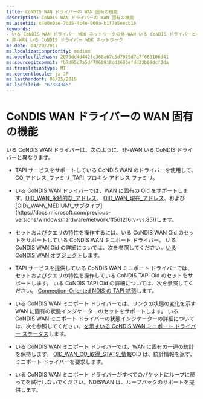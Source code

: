```yaml
---
title: CoNDIS WAN ドライバーの WAN 固有の機能
description: CoNDIS WAN ドライバーの WAN 固有の機能
ms.assetid: c4e8e0ae-7dd5-4c4e-900a-b1f7e5eecb16
keywords:
- いる CoNDIS WAN ドライバー WDK ネットワークの非-WAN いる CoNDIS ドライバーとの比較
- 非-WAN いる CoNDIS ドライバー WDK ネットワーク
ms.date: 04/20/2017
ms.localizationpriority: medium
ms.openlocfilehash: 2079dd4d442fc360a67c5d7075d7a7f083106d41
ms.sourcegitcommit: fb7d95c7a5d47860918cd3602efdd33b69dcf2da
ms.translationtype: MT
ms.contentlocale: ja-JP
ms.lasthandoff: 06/25/2019
ms.locfileid: "67384345"
---
```

# <a name="wan-specific-capabilities-of-condis-wan-drivers"></a>CoNDIS WAN ドライバーの WAN 固有の機能





いる CoNDIS WAN ドライバーは、次のように、非-WAN いる CoNDIS ドライバーと異なります。

-   TAPI サービスをサポートしている CoNDIS WAN のドライバーを使用して、CO\_アドレス\_ファミリ\_TAPI\_プロキシ アドレス ファミリ。

-   いる CoNDIS WAN ドライバーでは、WAN に固有の Oid をサポートします。[OID\_WAN\_永続的な\_アドレス](https://docs.microsoft.com/previous-versions/windows/hardware/network/ff561220(v=vs.85))、 [OID\_WAN\_現在\_アドレス](https://docs.microsoft.com/previous-versions/windows/hardware/network/ff561200(v=vs.85))、および[OID\_WAN\_MEDIUM\_サブタイプ](https://docs.microsoft.com/previous-versions/windows/hardware/network/ff561216(v=vs.85))します。

-   セットおよびクエリの特性を操作するには、いる CoNDIS WAN Oid のセットをサポートしている CoNDIS WAN ミニポート ドライバー。 いる CoNDIS WAN Oid の詳細については、次を参照してください。[いる CoNDIS WAN オブジェクト](https://docs.microsoft.com/windows-hardware/drivers/ddi/content/ntddndis/index)します。

-   TAPI サービスを提供している CoNDIS WAN ミニポート ドライバーでは、セットおよびクエリの特性を操作している CoNDIS TAPI Oid のセットをサポートします。 いる CoNDIS TAPI Oid の詳細については、次を参照してください。 [Connection-Oriented NDIS の TAPI 拡張](https://docs.microsoft.com/windows-hardware/drivers/network/tapi-extension-oids-for-connection-oriented-ndis)します。

-   いる CoNDIS WAN ミニポート ドライバーでは、リンクの状態の変化を示す WAN に固有の状態インジケーターのセットをサポートします。 いる CoNDIS WAN ミニポート ドライバーの状態インジケーターの詳細については、次を参照してください。[を示すいる CoNDIS WAN ミニポート ドライバー ステータス](indicating-condis-wan-miniport-driver-status.md)します。

-   いる CoNDIS WAN ミニポート ドライバーでは、WAN に固有の一連の統計を保持します。 [OID\_WAN\_CO\_取得\_STATS\_情報](https://docs.microsoft.com/windows-hardware/drivers/network/oid-wan-co-get-stats-info)OID は、統計情報を返す、ミニポート ドライバーを要求します。

-   いる CoNDIS WAN ミニポート ドライバーがすべてのパケットにループに戻ってを試行しないでください。NDISWAN は、ループバックのサポートを提供します。

 

 





